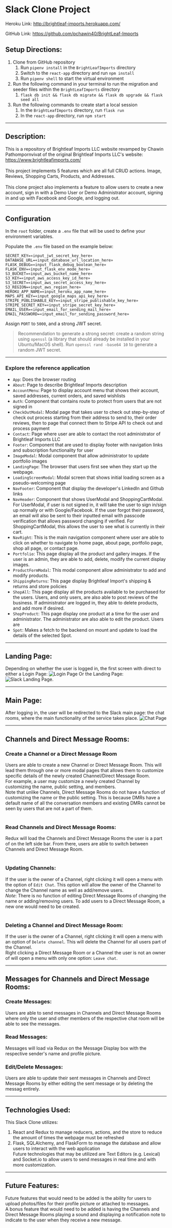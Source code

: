 # Slack Clone Project

Heroku Link: http://brightleaf-imports.herokuapp.com/

GitHub Link: https://github.com/pchawin40/BrightLeaf-Imports

## Setup Directions:

1. Clone from GitHub repository
   1. Run `pipenv install` in the `BrightLeafImports` directory
   2. Switch to the `react-app` directory and run `npm install`
   3. Run `pipenv shell` to start the virtual environment
2. Run the following command in your terminal to run the migration and seeder files within the `BrightLeafImports` directory
   1. `flask db init && flask db migrate && flask db upgrade && flask seed all`
3. Run the following commands to create start a local session
   1. In the `BrightLeafImports` directory, run `flask run`
   2. In the `react-app` directory, run `npm start`

---

## Description:

This is a repository of Brightleaf Imports LLC website revamped by Chawin Pathompornvivat of the original Brightleaf Imports LLC's website: https://www.brightleafimports.com/
<br>
<br>
This project implements 5 features which are all full CRUD actions. Image, Reviews, Shopping Carts, Products, and Addresses.
<br>
<br>
This clone project also implements a feature to allow users to create a new account, sign in with a Demo User or Demo Administrator account, signing in and up with Facebook and Google, and logging out.

---

## Configuration

In the `root` folder, create a `.env` file that will be used to define your environment variables.

Populate the `.env` file based on the example below:

```plaintext
SECRET_KEY=«input_jwt_secret_key_here»
DATABASE_URL=«input_database_url_location_here»
FLASK_DEBUG=«input_flask_debug_boolean_here»
FLASK_ENV=«input_flask_env_mode_here»
S3_BUCKET=«input_aws_bucket_name_here»
S3_KEY=«input_aws_access_key_id_here»
S3_SECRET=«input_aws_secret_access_key_here»
S3_REGION=«input_aws_region_here»
HEROKU_APP_NAME=«input_heroku_app_name_here»
MAPS_API_KEY=«input_google_maps_api_key_here»
STRIPE_PUBLISHABLE_KEY=«input_stripe_publishable_key_here»
STRIPE_SECRET_KEY=«input_stripe_secret_key_here»
EMAIL_USER=«input_email_for_sending_mail_here»
EMAIL_PASSWORD=«input_email_for_sending_password_here»
```

Assign `PORT` to `5000`, and a strong JWT secret.

> Recommendation to generate a strong secret: create a random string using
> `openssl` (a library that should already be installed in your Ubuntu/MacOS
> shell). Run `openssl rand -base64 10` to generate a random JWT secret.

---

### Explore the reference application

- `App`: Does the browser routing
- `About`: Page to describe Brightleaf Imports description
- `AccountMenu`: Page to display account menu that shows their account, saved
  addresses, current orders, and saved wishlists
- `Auth`: Component that contains route to protect from users that are not signed in
- `CheckOutModal`: Modal page that takes user to check out step-by-step of check out process starting from their address to send to, their order reviews, then to page that connect them to Stripe API to check out and process payment
- `Contact`: Page where user are able to contact the root administrator of Brightleaf Imports LLC
- `Footer`: Component that are used to display footer with navigation links and subscription functionality for user
- `ImageModal`: Modal component that allow administrator to update portfolio images
- `LandingPage`: The browser that users first see when they start up the webpage.
- `LoadingScreenModal`: Modal screen that shows initial loading screen as a pseudo-welcoming page
- `NavFooter`: Component that display the developer's LinkedIn and Github links
- `NavHeader`: Component that shows UserModal and ShoppingCartModal. For UserModal, if user is not signed in, it will take the user to sign in/sign up normally or with Google/Facebook. If the user forgot their password, an email will also be sent to their inputted email with passcode verification that allows password changing if verified. For ShoppingCartModal, this allows the user to see what is currently in their cart.
- `NavRight`: This is the main navigation component where user are able to click on whether to navigate to home page, about page, portfolio page, shop all page, or contact page.
- `Portfolio`: This page display all the product and gallery images. If the user is an admin, they are able to add, delete, modify the current display images.
- `ProductFormModal`: This modal component allow administrator to add and modify products.
- `ShippingReturns`: This page display Brightleaf Import's shipping & returns and store policies
- `ShopAll`: This page display all the products available to be purchased for the users. Users, and only users, are also able to post reviews of the business. If administrator are logged in, they able to delete products, and add more if desired.
- `ShopProduct`: This page display one product at a time for the user and administrator. The administrator are also able to edit the product. Users are 
- `Spot`: Makes a fetch to the backend on mount and update to load the details of the selected Spot.

---

## Landing Page:

Depending on whether the user is logged in, the first screen with direct to either a Login Page:
![Login Page](https://github.com/pchawin40/CSRF-ers/blob/dev/assets/LoginPage.png)
Or the Landing Page:
![Slack Landing Page](https://github.com/pchawin40/CSRF-ers/blob/dev/assets/LandingPage.png).

---

## Main Page:

After logging in, the user will be redirected to the Slack main page: the chat rooms, where the main functionality of the service takes place.
![Chat Page](https://github.com/pchawin40/CSRF-ers/blob/dev/assets/ChatPage.png)

---

## Channels and Direct Message Rooms:

### Create a Channel or a Direct Message Room

Users are able to create a new Channel or Direct Message Room. This will lead them through one or more modal pages that allows them to customize specific details of the newly created Channel/Direct Message Room.
<br>
For example, a user may customize a newly created Channel by customizing the name, public setting, and members.
<br>
Note that unlike Channels, Direct Message Rooms do not have a function of customizing the name or the public setting. This is because DMRs have a default name of all the conversation members and existing DMRs cannot be seen by users that are not a part of them.
<br>
<br>

### Read Channels and Direct Message Rooms:

Redux will load the Channels and Direct Message Rooms the user is a part of on the left side bar. From there, users are able to switch between Channels and Direct Message Room.
<br>
<br>

### Updating Channels:

If the user is the owner of a Channel, right clicking it will open a menu with the option of `Edit Chat`. This option will allow the owner of the Channel to change the Channel name as well as add/remove users.
<br>
_Note_: There is no function of editing Direct Message Rooms of changing the name or adding/removing users. To add users to a Direct Message Room, a new one would need to be created.
<br>
<br>

### Deleting a Channel and Direct Message Room:

If the user is the owner of a Channel, right clicking it will open a menu with an option of `Delete channel`. This will delete the Channel for all users part of the Channel.
<br>
Right clicking a Direct Message Room or a Channel the user is not an owner of will open a menu with only one option: `Leave chat`.

---

## Messages for Channels and Direct Message Rooms:

### Create Messages:

Users are able to send messages in Channels and Direct Message Rooms where only the user and other members of the respective chat room will be able to see the messages.

### Read Messages:

Messages will load via Redux on the Message Display box with the respective sender's name and profile picture.

### Edit/Delete Messages:

Users are able to update their sent messages in Channels and Direct Message Rooms by either editing the sent message or by deleting the messag entirely.

---

## Technologies Used:

This Slack Clone utilizes:

1.  React and Redux to manage reducers, actions, and the store to reduce the amount of times the webpage must be refreshed
2.  Flask, SQLAlchemy, and FlaskForm to manage the database and allow users to interact with the web application
    <br>
    Future technologies that may be utilized are Text Editors (e.g. Lexical) and Socket.io to allow users to send messages in real time and with more customization.

---

## Future Features:

Future features that would need to be added is the ability for users to upload photos/files for their profile picture or attached to messages.
<br>
A bonus feature that would need to be added is having the Channels and Direct Message Rooms playing a sound and displaying a notification note to indicate to the user when they receive a new message.
